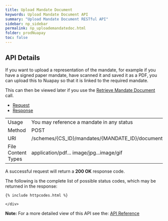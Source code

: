 ```yaml
---
title: Upload Mandate Document
keywords: Upload Mandate Document API
summary: "Upload Mandate Document RESTful API"
sidebar: np_sidebar
permalink: np_uploademandatedoc.html
folder: prodNuapay
toc: false
---
```


## API Details

If you want to upload a representation of the mandate, for example if you have a signed paper mandate, have scanned it and saved it as a PDF, you can upload this to Nuapay so that it is linked to the required mandate.

This can then be viewed later if you use the <a href = "np_retrievemandatedoc.html"> Retrieve Mandate Document</a> call.

<ul id="profileTabs" class="nav nav-tabs">
    <li class="active"><a href="#profile" data-toggle="tab">Request</a></li>
    <li><a href="#about" data-toggle="tab">Response</a></li>
   
</ul>
  <div class="tab-content">
<div role="tabpanel" class="tab-pane active" id="profile">


  <table>
<colgroup>
<col width="30%" />
<col width="90%" />
</colgroup>

<tbody>
<tr>
<td markdown="span">Usage</td>
<td markdown="span">You may reference a mandate in any status</td>
</tr>
<tr>
<td markdown="span">Method</td>
<td markdown="span"><span class="label label-info">POST </span>
</td>
</tr>
<tr>
<td markdown="span">URI</td>
<td markdown="span">/schemes/{CS_ID}/mandates/{MANDATE_ID}/document
</td>
</tr>
<tr>
<td markdown="span">File Content Types</td>
<td markdown="span">application/pdf... image/jpg...image/gif
</td>
</tr>
</tbody>
</table>



</div>

<div role="tabpanel" class="tab-pane" id="about">
<p>A successful request will return a <b>200 OK</b> response code.</p>
<p>The following is the complete list of possible status codes, which may be returned in the response:</p>
    
    {% include httpcodes.html %}
    
    </div>


</div>

<b>Note:</b> For a more detailed view of this API see the: <a href="https://docs.nuapay.com/v1/#upload-mandate-document" target = '_blank'><i class="fa fa-cogs"></i> API Reference</a>


<!--{% include swaggerlink.html %}-->
